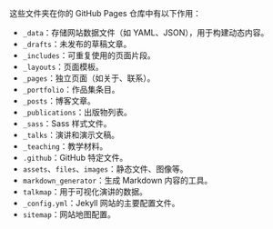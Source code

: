 这些文件夹在你的 GitHub Pages 仓库中有以下作用：

- `_data`：存储网站数据文件（如 YAML、JSON），用于构建动态内容。
- `_drafts`：未发布的草稿文章。
- `_includes`：可重复使用的页面片段。
- `_layouts`：页面模板。
- `_pages`：独立页面（如关于、联系）。
- `_portfolio`：作品集条目。
- `_posts`：博客文章。
- `_publications`：出版物列表。
- `_sass`：Sass 样式文件。
- `_talks`：演讲和演示文稿。
- `_teaching`：教学材料。
- `.github`：GitHub 特定文件。
- `assets`、`files`、`images`：静态文件、图像等。
- `markdown_generator`：生成 Markdown 内容的工具。
- `talkmap`：用于可视化演讲的数据。
- `_config.yml`：Jekyll 网站的主要配置文件。
- `sitemap`：网站地图配置。